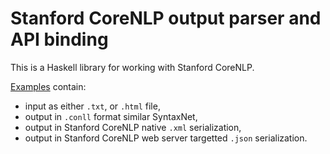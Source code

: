 # Stanford CoreNLP output parser and API binding

This is a Haskell library for working with Stanford CoreNLP.

[Examples](examples/) contain:
* input as either `.txt`, or `.html` file,
* output in `.conll` format similar SyntaxNet,
* output in Stanford CoreNLP native `.xml` serialization,
* output in Stanford CoreNLP web server targetted `.json` serialization.
